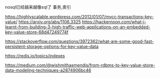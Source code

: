 




nosql已经越来越像sql了
事务,索引

https://highlyscalable.wordpress.com/2012/01/07/mvcc-transactions-key-value/
https://arxiv.org/abs/1106.3325
https://hackernoon.com/what-i-learnt-from-building-3-high-traffic-web-applications-on-an-embedded-key-value-store-68d47249774f


https://stackoverflow.com/questions/3972362/what-are-some-good-fast-persistent-storage-options-for-key-value-data

https://redis.io/topics/indexes

https://medium.com/@wishmithasmendis/from-rdbms-to-key-value-store-data-modeling-techniques-a2874906bc46